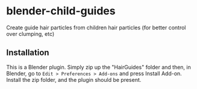 # blender-child-guides
Create guide hair particles from children hair particles (for better control over clumping, etc)

## Installation
This is a Blender plugin. Simply zip up the "HairGuides" folder and then, in Blender, go to `Edit > Preferences > Add-ons` and press Install Add-on. Install the zip folder, and the plugin should be present.